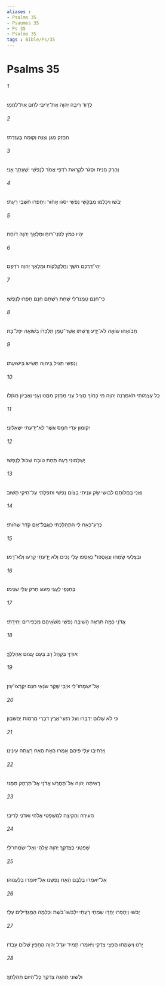 ```yaml
---
aliases : 
- Psalms 35
- Psaumes 35
- Ps 35
- Psalms 35
tags : Bible/Ps/35
---
```


# Psalms 35

###### 1
לְדָוִד רִיבָה יְהוָה אֶת־יְרִיבַי לְחַם אֶת־לֹחֲמָי׃
###### 2
הַחֲזֵק מָגֵן וְצִנָּה וְקוּמָה בְּעֶזְרָתִי׃
###### 3
וְהָרֵק חֲנִית וּסְגֹר לִקְרַאת רֹדְפָי אֱמֹר לְנַפְשִׁי יְשֻׁעָתֵךְ אָנִי׃
###### 4
יֵבֹשׁוּ וְיִכָּלְמוּ מְבַקְשֵׁי נַפְשִׁי יִסֹּגוּ אָחֹור וְיַחְפְּרוּ חֹשְׁבֵי רָעָתִי׃
###### 5
יִהְיוּ כְּמֹץ לִפְנֵי־רוּחַ וּמַלְאַךְ יְהוָה דֹּוחֶה׃
###### 6
יְהִי־דַרְכָּם חֹשֶׁךְ וַחֲלַקְלַקֹּות וּמַלְאַךְ יְהוָה רֹדְפָם׃
###### 7
כִּי־חִנָּם טָמְנוּ־לִי שַׁחַת רִשְׁתָּם חִנָּם חָפְרוּ לְנַפְשִׁי׃
###### 8
תְּבֹואֵהוּ שֹׁואָה לֹא־יֵדָע וְרִשְׁתֹּו אֲשֶׁר־טָמַן תִּלְכְּדֹו בְּשֹׁואָה יִפָּל־בָּהּ׃
###### 9
וְנַפְשִׁי תָּגִיל בַּיהוָה תָּשִׂישׂ בִּישׁוּעָתֹו׃
###### 10
כָּל עַצְמֹותַי תֹּאמַרְנָה יְהוָה מִי כָמֹוךָ מַצִּיל עָנִי מֵחָזָק מִמֶּנּוּ וְעָנִי וְאֶבְיֹון מִגֹּזְלֹו׃
###### 11
יְקוּמוּן עֵדֵי חָמָס אֲשֶׁר לֹא־יָדַעְתִּי יִשְׁאָלוּנִי׃
###### 12
יְשַׁלְּמוּנִי רָעָה תַּחַת טֹובָה שְׁכֹול לְנַפְשִׁי׃
###### 13
וַאֲנִי בַּחֲלֹותָם לְבוּשִׁי שָׂק עִנֵּיתִי בַצֹּום נַפְשִׁי וּתְפִלָּתִי עַל־חֵיקִי תָשׁוּב׃
###### 14
כְּרֵעַ־כְּאָח לִי הִתְהַלָּכְתִּי כַּאֲבֶל־אֵם קֹדֵר שַׁחֹותִי׃
###### 15
וּבְצַלְעִי שָׂמְחוּ וְנֶאֱסָפוּ* נֶאֶסְפוּ עָלַי נֵכִים וְלֹא יָדַעְתִּי קָרְעוּ וְלֹא־דָמּוּ׃
###### 16
בְּחַנְפֵי לַעֲגֵי מָעֹוג חָרֹק עָלַי שִׁנֵּימֹו׃
###### 17
אֲדֹנָי כַּמָּה תִּרְאֶה הָשִׁיבָה נַפְשִׁי מִשֹּׁאֵיהֶם מִכְּפִירִים יְחִידָתִי׃
###### 18
אֹודְךָ בְּקָהָל רָב בְּעַם עָצוּם אֲהַלְלֶךָּ׃
###### 19
אַל־יִשְׂמְחוּ־לִי אֹיְבַי שֶׁקֶר שֹׂנְאַי חִנָּם יִקְרְצוּ־עָיִן׃
###### 20
כִּי לֹא שָׁלֹום יְדַבֵּרוּ וְעַל רִגְעֵי־אֶרֶץ דִּבְרֵי מִרְמֹות יַחֲשֹׁבוּן׃
###### 21
וַיַּרְחִיבוּ עָלַי פִּיהֶם אָמְרוּ הֶאָח הֶאָח רָאֲתָה עֵינֵינוּ׃
###### 22
רָאִיתָה יְהוָה אַל־תֶּחֱרַשׁ אֲדֹנָי אֲל־תִּרְחַק מִמֶּנִּי׃
###### 23
הָעִירָה וְהָקִיצָה לְמִשְׁפָּטִי אֱלֹהַי וַאדֹנָי לְרִיבִי׃
###### 24
שָׁפְטֵנִי כְצִדְקְךָ יְהוָה אֱלֹהָי וְאַל־יִשְׂמְחוּ־לִי׃
###### 25
אַל־יֹאמְרוּ בְלִבָּם הֶאָח נַפְשֵׁנוּ אַל־יֹאמְרוּ בִּלַּעֲנוּהוּ׃
###### 26
יֵבֹשׁוּ וְיַחְפְּרוּ יַחְדָּו שְׂמֵחֵי רָעָתִי יִלְבְּשׁוּ־בֹשֶׁת וּכְלִמָּה הַמַּגְדִּילִים עָלָי׃
###### 27
יָרֹנּוּ וְיִשְׂמְחוּ חֲפֵצֵי צִדְקִי וְיֹאמְרוּ תָמִיד יִגְדַּל יְהוָה הֶחָפֵץ שְׁלֹום עַבְדֹּו׃
###### 28
וּלְשֹׁונִי תֶּהְגֶּה צִדְקֶךָ כָּל־הַיֹּום תְּהִלָּתֶךָ׃
